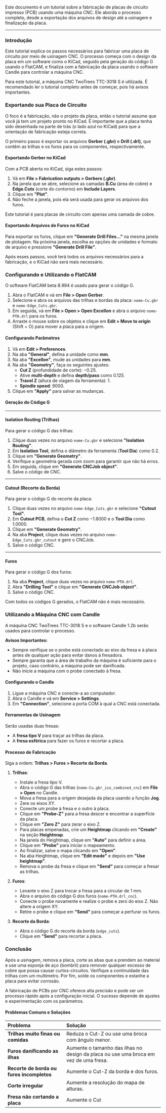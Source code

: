 Este documento é um tutorial sobre a fabricação de placas de circuito impresso (PCB) usando uma máquina CNC. Ele aborda o processo completo, desde a exportação dos arquivos de design até a usinagem e finalização da placa.

---

### **Introdução**

Este tutorial explica os passos necessários para fabricar uma placa de circuito por meio de usinagem CNC. O processo começa com o design da placa em um software como o KiCad, seguido pela geração do código G usando o FlatCAM, e finaliza com a fabricação da placa usando o software Candle para controlar a máquina CNC.

Para este tutorial, a máquina CNC TwoTrees TTC-3018 S é utilizada. É recomendado ler o tutorial completo antes de começar, pois há avisos importantes.

### **Exportando sua Placa de Circuito**

O foco é a fabricação, não o projeto da placa, então o tutorial assume que você já tem um projeto pronto no KiCad. É importante que a placa tenha sido desenhada na parte de trás (o lado azul no KiCad) para que a orientação de fabricação esteja correta.

O primeiro passo é exportar os arquivos **Gerber (.gbr)** e **Drill (.drl)**, que contêm as trilhas e os furos para os componentes, respectivamente.

#### **Exportando Gerber no KiCad**

Com a PCB aberta no KiCad, siga estes passos:
1.  Vá em **File > Fabrication outputs > Gerbers (.gbr)**.
2.  Na janela que se abre, selecione as camadas **B.Cu** (área de cobre) e **Edge.Cuts** (corte do contorno) em **Include Layers**.
3.  Clique em **"Plot"**.
4.  Não feche a janela, pois ela será usada para gerar os arquivos dos furos.

Este tutorial é para placas de circuito com apenas uma camada de cobre.

#### **Exportando Arquivos de Furos no KiCad**

Para exportar os furos, clique em **"Generate Drill Files..."** na mesma janela de plotagem. Na próxima janela, escolha as opções de unidades e formato de arquivo e pressione **"Generate Drill File"**.

Após esses passos, você terá todos os arquivos necessários para a fabricação, e o KiCad não será mais necessário.

### **Configurando e Utilizando o FlatCAM**

O software FlatCAM beta 8.994 é usado para gerar o código G.

1.  Abra o FlatCAM e vá em **File > Open Gerber**.
2.  Selecione e abra os arquivos das trilhas e bordas da placa: `nome-Cu.gbr` e `nome-Edge_Cuts.gbr`.
3.  Em seguida, vá em **File > Open > Open Excellon** e abra o arquivo `nome-PTH.drl` para os furos.
4.  Arraste o mouse sobre os objetos e clique em **Edit > Move to origin** (Shift + O) para mover a placa para a origem.

#### **Configurando Parâmetros**

1.  Vá em **Edit > Preferences**.
2.  Na aba **"General"**, defina a unidade como **mm**.
3.  Na aba **"Excellon"**, mude as unidades para **mm**.
4.  Na aba **"Geometry"**, faça os seguintes ajustes:
    * **Cut Z** (profundidade de corte): $-0.25$.
    * Ative **multi-depth** e defina **depth/pass** como $0.125$.
    * **Travel Z** (altura de viagem da ferramenta): $1$.
    * **Spindle speed**: $9000$.
5.  Clique em **"Apply"** para salvar as mudanças.

#### **Geração do Código G**

---

#### **Isolation Routing (Trilhas)**

Para gerar o código G das trilhas:
1.  Clique duas vezes no arquivo `nome-Cu.gbr` e selecione **"Isolation Routing"**.
2.  Em **Isolation Tool**, defina o diâmetro da ferramenta (**Tool Dia**) como $0.2$.
3.  Clique em **"Generate Geometry"**.
4.  Verifique a geometria gerada com zoom para garantir que não há erros.
5.  Em seguida, clique em **"Generate CNCJob object"**.
6.  Salve o código de CNC.

---

#### **Cutout (Recorte da Borda)**

Para gerar o código G do recorte da placa:
1.  Clique duas vezes no arquivo `nome-Edge_Cuts.gbr` e selecione **"Cutout Tool"**.
2.  Em **Cutout PCB**, defina o **Cut Z** como $-1.8000$ e o **Tool Dia** como $1.0000$.
3.  Clique em **"Generate Geometry"**.
4.  Na aba **Project**, clique duas vezes no arquivo `nome-Edge_Cuts.gbr_cutout` e gere o CNCJob.
5.  Salve o código CNC.

---

#### **Furos**

Para gerar o código G dos furos:
1.  Na aba **Project**, clique duas vezes no arquivo `nome-PTH.drl`.
2.  Abra **"Drilling Tool"** e clique em **"Generate CNCJob object"**.
3.  Salve o código CNC.

Com todos os códigos G gerados, o FlatCAM não é mais necessário.

### **Utilizando a Máquina CNC com Candle**

A máquina CNC TwoTrees TTC-3018 S e o software Candle 1.2b serão usados para controlar o processo.

**Avisos Importantes:**
* Sempre verifique se o probe está conectado ao eixo da fresa e à placa antes de qualquer ação para evitar danos à fresadora.
* Sempre garanta que a área de trabalho da máquina é suficiente para o projeto, caso contrário, a máquina pode ser danificada.
* Não inicie a máquina com o probe conectado à fresa.

#### **Configurando o Candle**

1.  Ligue a máquina CNC e conecte-a ao computador.
2.  Abra o Candle e vá em **Service > Settings**.
3.  Em **"Connection"**, selecione a porta COM à qual a CNC está conectada.

#### **Ferramentas de Usinagem**

Serão usadas duas fresas:
* A **fresa tipo V** para traçar as trilhas da placa.
* A **fresa esférica** para fazer os furos e recortar a placa.

#### **Processo de Fabricação**

Siga a ordem: **Trilhas > Furos > Recorte da Borda**.

1.  **Trilhas**:
    * Instale a fresa tipo V.
    * Abra o código G das trilhas (`nome-Cu.gbr_iso_combined_cnc`) em **File > Open** no Candle.
    * Mova a fresa para a origem desejada da placa usando a função **Jog**.
    * Zere os eixos XY.
    * Conecte um probe à fresa e o outro à placa.
    * Clique em **"Probe-Z"** para a fresa descer e encontrar a superfície da placa.
    * Clique em **"Zero Z"** para zerar o eixo Z.
    * Para placas empenadas, crie um **Heightmap** clicando em **"Create"** na seção **Heightmap**.
    * Na janela do Heightmap, clique em **"Auto"** para definir a área.
    * Clique em **"Probe"** para iniciar o mapeamento.
    * Ao finalizar, salve o mapa clicando em **"Open"**.
    * Na aba Heightmap, clique em **"Edit mode"** e depois em **"Use heightmap"**.
    * Remova o probe da fresa e clique em **"Send"** para começar a fresar as trilhas.

2.  **Furos**:
    * Levante o eixo Z para trocar a fresa para a circular de 1 mm.
    * Abra o arquivo do código G dos furos (`nome-PTH.drl_cnc`).
    * Conecte o probe novamente e realize o probe e zero do eixo Z. Não altere a origem XY.
    * Retire o probe e clique em **"Send"** para começar a perfurar os furos.

3.  **Recorte da Borda**:
    * Abra o código G do recorte da borda (`edge_cuts`).
    * Clique em **"Send"** para recortar a placa.

### **Conclusão**

Após a usinagem, remova a placa, corte as abas que a prendem ao material e use uma esponja de aço (bombril) para remover qualquer excesso de cobre que possa causar curtos-circuitos. Verifique a continuidade das trilhas com um multímetro. Por fim, solde os componentes e estanhe a placa para evitar corrosão.

A fabricação de PCBs por CNC oferece alta precisão e pode ser um processo rápido após a configuração inicial. O sucesso depende de ajustes e experimentação com os parâmetros.

#### **Problemas Comuns e Soluções**

| Problema | Solução |
| :--- | :--- |
| **Trilhas muito finas ou comidas** | Reduza o Cut-Z ou use uma broca com ângulo menor. |
| **Furos danificando as ilhas** | Aumente o tamanho das ilhas no design da placa ou use uma broca em vez de uma fresa. |
| **Recorte de borda ou furos incompletos** | Aumente o Cut-Z da borda e dos furos. |
| **Corte irregular** | Aumente a resolução do mapa de alturas. |
| **Fresa não cortando a placa** | Aumente o Cut